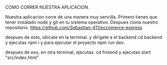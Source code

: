 

COMO CORRER NUESTRA APLICACION.


Nuestra aplicacion corre de una manera muy sencilla. Primero tienes que tener instalado node y git en tu sistema operativo.
Despues clona nuestro repositorio.
https://github.com/Sebastian-411/eccomerce-express

despues de esto, ubicate en la terminal. y dirigete a el backend 
cd backend 
y ejecutas 
npm i
y para ejecutar el proyecto npm run dev. 

despues de eso, 
en otra terminal, ejecutas.
cd frotend 
y ejecutas 
start "src/index.html" 
